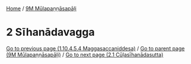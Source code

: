 
[Home](/) / [9M Mūlapaṇṇāsapāḷi](../9M.md)

# 2 Sīhanādavagga


[Go to previous page (1.10.4.5.4 Maggasaccaniddesa)](1/1.10/1.10.4/1.10.4.5/1.10.4.5.4.md) / [Go to parent page (9M Mūlapaṇṇāsapāḷi)](0.md) / [Go to next page (2.1 Cūḷasīhanādasutta)](2/2.1.md)



